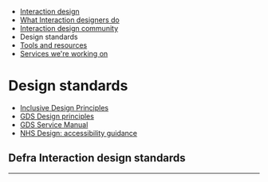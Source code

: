 
<!-- Nav -->
* [Interaction design](/README.md) 
* [What Interaction designers do](/interaction-design.md)
* [Interaction design community](/community.md)
* Design standards
* [Tools and resources](/tools-and-resources.md)
* [Services we're working on](/service-teams.md)



# Design standards

* [Inclusive Design Principles](https://inclusivedesignprinciples.org/)
* [GDS Design principles](https://www.gov.uk/design-principles) 
* [GDS Service Manual](https://www.gov.uk/service-manual) 
* [NHS Design: accessibility guidance](https://beta.nhs.uk/service-manual/accessibility/design)


## Defra Interaction design standards

---